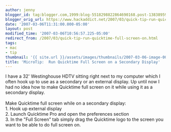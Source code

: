 ```yaml
---
author: jenny
blogger_id: tag:blogger.com,1999:blog-5518298822864690168.post-1383895900825047429
blogger_orig_url: https://www.hackaddict.net/2007/03/quick-tip-run-quicktime-full-screen-on.html
date: '2007-03-06T11:31:00.000-05:00'
layout: post
modified_time: '2007-03-06T10:56:57.225-05:00'
redirect_from: /2007/03/quick-tip-run-quicktime-full-screen-on.html
tags:
- mac
- tip
thumbnail: '{{ site.url }}/assets/images/thumbnails/2007-03-06-image-0000.jpg'
title: 'MicroTip:  Run Quicktime Full Screen on a Secondary Display'
---
```


I have a 32' Westinghouse HDTV sitting right next to my computer which I often hook up to use as a secondary or an external display.  Up until now I had no idea how to make Quicktime full screen on it while using it as a secondary display.<br /><br />Make Quicktime full screen while on a secondary display:<br />1.  Hook up external display<br />2.  Launch Quicktime Pro and open the preferences section<br />3.  In the "Full Screen" tab simply drag the Quicktime logo to the screen you want to be able to do full screen on.<a onblur="try {parent.deselectBloggerImageGracefully();} catch(e) {}" href="http://bp0.blogger.com/_Gj3xvk4ycVs/Rey3DYPxbcI/AAAAAAAAAIY/L0MRunmnfEM/s1600-h/ishot-1.jpg"><img style="margin: 0px auto 10px; display: block; text-align: center; cursor: pointer;" src="http://bp0.blogger.com/_Gj3xvk4ycVs/Rey3DYPxbcI/AAAAAAAAAIY/L0MRunmnfEM/s400/ishot-1.jpg" alt="" id="BLOGGER_PHOTO_ID_5038603351796837826" border="0" /></a>